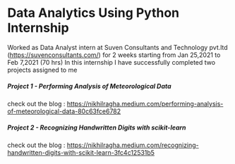 # Data Analytics Using Python Internship

 Worked as Data Analyst intern at Suven Consultants and Technology pvt.ltd (https://suvenconsultants.com/) for 2 weeks starting from Jan 25,2021 to Feb 7,2021 (70 hrs)
 In this internship I have successfully completed two projects assigned to me 

##### Project 1 - Performing Analysis of Meteorological Data

check out the blog : https://nikhilragha.medium.com/performing-analysis-of-meteorological-data-80c63fce6782

##### Project 2 - Recognizing Handwritten Digits with scikit-learn

check out the blog : https://nikhilragha.medium.com/recognizing-handwritten-digits-with-scikit-learn-3fc4c12531b5
